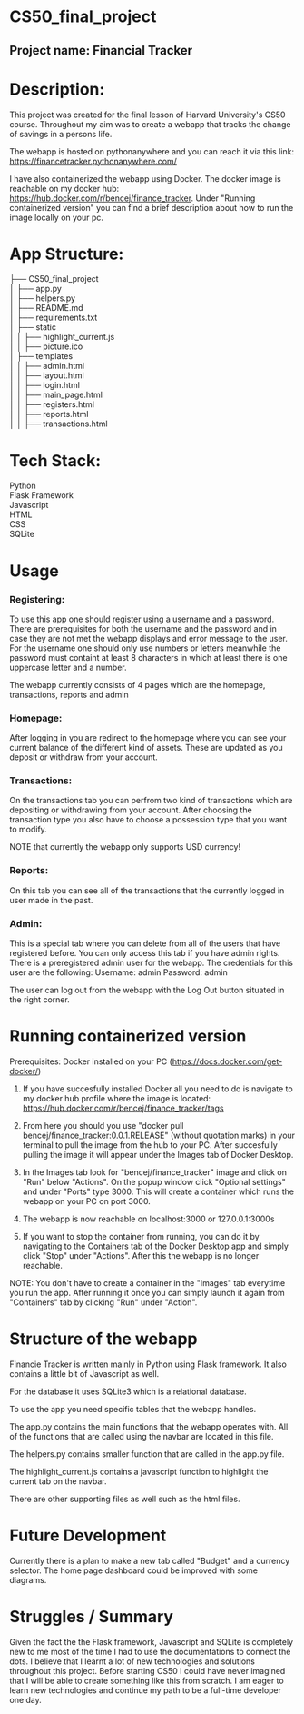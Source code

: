 # CS50_final_project 

## Project name: Financial Tracker  
  
# Description:  

This project was created for the final lesson of Harvard University's CS50 course. Throughout my aim was to create a webapp that tracks the change of savings in a persons life. 

The webapp is hosted on pythonanywhere and you can reach it via this link: https://financetracker.pythonanywhere.com/

I have also containerized the webapp using Docker. The docker image is reachable on my docker hub: https://hub.docker.com/r/bencej/finance_tracker. Under "Running containerized version" you can find a brief description about how to run the image locally on your pc.


# App Structure:

├── CS50_final_project  
│   ├── app.py  
│   ├── helpers.py  
│   ├── README.md  
│   ├── requirements.txt  
│   ├── static  
│   │   ├── highlight_current.js  
│   │   ├── picture.ico  
│   ├── templates  
│   │   ├── admin.html  
│   │   ├── layout.html  
│   │   ├── login.html  
│   │   ├── main_page.html  
│   │   ├── registers.html  
│   │   ├── reports.html  
│   │   ├── transactions.html  


# Tech Stack:

Python  
Flask Framework  
Javascript  
HTML  
CSS  
SQLite  

# Usage

### Registering:  

To use this app one should register using a username and a password. There are prerequisites for both the username and the password and in case they are not met the webapp displays and error message to the user. For the username one should only use numbers or letters meanwhile the password must containt at least 8 characters in which at least there is one uppercase letter and a number.

The webapp currently consists of 4 pages which are the homepage, transactions, reports and admin

### Homepage:  

After logging in you are redirect to the homepage where you can see your current balance of the different kind of assets. These are updated as you deposit or withdraw from your account.

### Transactions:  

On the transactions tab you can perfrom two kind of transactions which are depositing or withdrawing from your account. After choosing the transaction type you also have to choose a possession type that you want to modify. 

NOTE that currently the webapp only supports USD currency!

### Reports:  

On this tab you can see all of the transactions that the currently logged in user made in the past.

### Admin:  

This is a special tab where you can delete from all of the users that have registered before. You can only access this tab if you have admin rights. There is a preregistered admin user for the webapp.
The credentials for this user are the following:
Username: admin
Password: admin

The user can log out from the webapp with the Log Out button situated in the right corner.

# Running containerized version

Prerequisites: Docker installed on your PC (https://docs.docker.com/get-docker/)

1. If you have succesfully installed Docker all you need to do is navigate to my docker hub profile where the image is located: https://hub.docker.com/r/bencej/finance_tracker/tags

2. From here you should you use "docker pull bencej/finance_tracker:0.0.1.RELEASE" (without quotation marks) in your terminal to pull the image from the hub to your PC. After succesfully pulling the image it will appear under the Images tab of Docker Desktop. 

3. In the Images tab look for "bencej/finance_tracker" image and click on "Run" below "Actions". On the popup window click "Optional settings" and under "Ports" type 3000. This will create a container which runs the webapp on your PC on port 3000.

4. The webapp is now reachable on localhost:3000 or 127.0.0.1:3000s

5. If you want to stop the container from running, you can do it by navigating to the Containers tab of the Docker Desktop app and simply click "Stop" under "Actions". After this the webapp is no longer reachable.

NOTE: You don't have to create a container in the "Images" tab everytime you run the app. After running it once you can simply launch it again from "Containers" tab by clicking "Run" under "Action".

# Structure of the webapp  

Financie Tracker is written mainly in Python using Flask framework. It also contains a little bit of Javascript as well.

For the database it uses SQLite3 which is a relational database.

To use the app you need specific tables that the webapp handles.

The app.py contains the main functions that the webapp operates with. All of the functions that are called using the navbar are located in this file.

The helpers.py contains smaller function that are called in the app.py file.

The highlight_current.js contains a javascript function to highlight the current tab on the navbar.

There are other supporting files as well such as the html files.

# Future Development  

Currently there is a plan to make a new tab called "Budget" and a currency selector. The home page dashboard could be improved with some diagrams.

# Struggles / Summary 

Given the fact the the Flask framework, Javascript and SQLite is completely new to me most of the time I had to use the documentations to connect the dots. 
I believe that I learnt a lot of new technologies and solutions throughout this project. Before starting CS50 I could have never imagined that I will be able to create something like this from scratch. I am eager to learn new technologies and continue my path to be a full-time developer one day.


